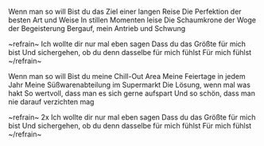 Wenn man so will
Bist du das Ziel einer langen Reise
Die Perfektion der besten Art und Weise
In stillen Momenten leise
Die Schaumkrone der Woge der Begeisterung
Bergauf, mein Antrieb und Schwung

~refrain~
Ich wollte dir nur mal eben sagen
Dass du das Größte für mich bist
Und sichergehen, ob du denn dasselbe für mich fühlst
Für mich fühlst
~/refrain~

Wenn man so will
Bist du meine Chill-Out Area
Meine Feiertage in jedem Jahr
Meine Süßwarenabteilung im Supermarkt
Die Lösung, wenn mal was hakt
So wertvoll, dass man es sich gerne aufspart
Und so schön, dass man nie darauf verzichten mag

~refrain~
2x
Ich wollte dir nur mal eben sagen
Dass du das Größte für mich bist
Und sichergehen, ob du denn dasselbe für mich fühlst
Für mich fühlst
~/refrain~
